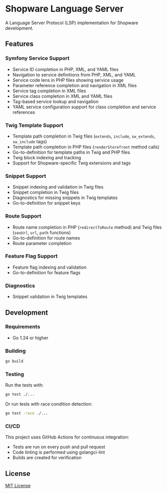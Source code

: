 # Shopware Language Server

A Language Server Protocol (LSP) implementation for Shopware development.

## Features

### Symfony Service Support
- Service ID completion in PHP, XML, and YAML files
- Navigation to service definitions from PHP, XML, and YAML
- Service code lens in PHP files showing service usage
- Parameter reference completion and navigation in XML files
- Service tag completion in XML files
- Service class completion in XML and YAML files
- Tag-based service lookup and navigation
- YAML service configuration support for class completion and service references

### Twig Template Support
- Template path completion in Twig files (`extends`, `include`, `sw_extends`, `sw_include` tags)
- Template path completion in PHP files (`renderStorefront` method calls)
- Go-to-definition for template paths in Twig and PHP files
- Twig block indexing and tracking
- Support for Shopware-specific Twig extensions and tags

### Snippet Support
- Snippet indexing and validation in Twig files
- Snippet completion in Twig files
- Diagnostics for missing snippets in Twig templates
- Go-to-definition for snippet keys

### Route Support
- Route name completion in PHP (`redirectToRoute` method) and Twig files (`seoUrl`, `url`, `path` functions)
- Go-to-definition for route names
- Route parameter completion

### Feature Flag Support
- Feature flag indexing and validation
- Go-to-definition for feature flags

### Diagnostics
- Snippet validation in Twig templates

## Development

### Requirements

- Go 1.24 or higher

### Building

```bash
go build
```

### Testing

Run the tests with:

```bash
go test ./...
```

Or run tests with race condition detection:

```bash
go test -race ./...
```

### CI/CD

This project uses GitHub Actions for continuous integration:

- Tests are run on every push and pull request
- Code linting is performed using golangci-lint
- Builds are created for verification

## License

[MIT License](LICENSE)